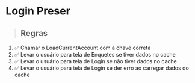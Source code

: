# Login Preser

> ## Regras

1. ✅ Chamar o LoadCurrentAccount com a chave correta
2. ✅ Levar o usuário para tela de Enquetes se tiver dados no cache
3. ✅ Levar o usuário para tela de Login se não tiver dados no cache
4. ✅ Levar o usuário para tela de Login se der erro ao carregar dados do cache
